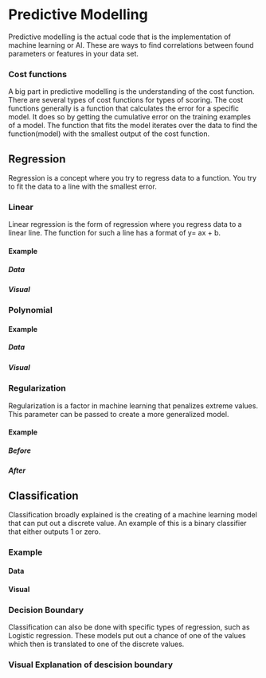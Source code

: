 # Predictive Modelling
Predictive modelling is the actual code that is the implementation of machine learning or AI. These are ways to 
find correlations between found parameters or features in your data set. 

### Cost functions
A big part in predictive modelling is the understanding of the cost function. There are several types of cost 
functions for types of scoring. The cost functions generally is a function that calculates the error for a 
specific model. It does so by getting the cumulative error on the training examples of a model. The function that 
fits the model iterates over the data to find the function(model) with the smallest output of the cost function.

## Regression
Regression is a concept where you try to regress data to a function. You try to fit the data to a line with the 
smallest error.

### Linear
Linear regression is the  form of regression where you regress data to a linear line. The function for such 
a line has a format of y= ax + b. 

#### Example
##### Data
##### Visual

### Polynomial
#### Example
##### Data
##### Visual

### Regularization
Regularization is a factor in machine learning that penalizes extreme values. This parameter can be passed to 
create a more generalized model. 
#### Example
##### Before
##### After

## Classification
Classification broadly explained is the creating of a machine learning model that can put out a discrete value. An 
example of this is a binary classifier that either outputs 1 or zero.

### Example
#### Data
#### Visual

### Decision Boundary
Classification can also be done with specific types of regression, such as Logistic regression. These models put out 
a chance of one of the values which then is translated to one of the discrete values. 

### Visual Explanation of descision boundary 
